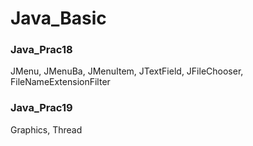 # Java_Basic

### Java_Prac18 
JMenu, JMenuBa, JMenuItem, JTextField, JFileChooser, FileNameExtensionFilter

### Java_Prac19 
Graphics, Thread
